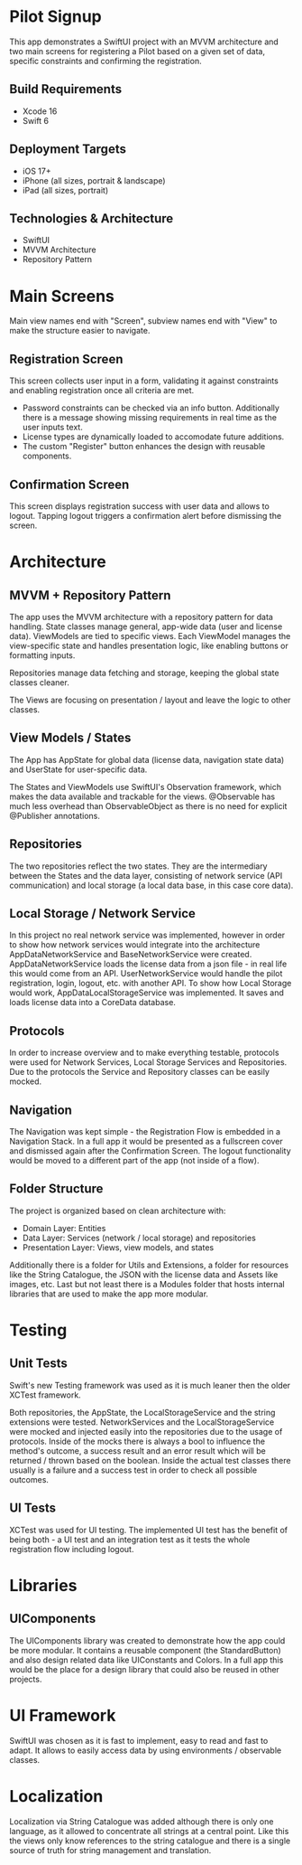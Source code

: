 # Pilot Signup
This app demonstrates a SwiftUI project with an MVVM architecture and two main screens for registering a Pilot based on a given set of data, specific constraints and confirming the registration.

## Build Requirements

- Xcode 16
- Swift 6

## Deployment Targets

- iOS 17+
- iPhone (all sizes, portrait & landscape)
- iPad (all sizes, portrait)

## Technologies & Architecture

- SwiftUI
- MVVM Architecture
- Repository Pattern


# Main Screens
Main view names end with "Screen", subview names end with "View" to make the structure easier to navigate.

## Registration Screen
This screen collects user input in a form, validating it against constraints and enabling registration once all criteria are met.

- Password constraints can be checked via an info button. Additionally there is a message showing missing requirements in real time as the user inputs text. 
- License types are dynamically loaded to accomodate future additions.
- The custom "Register" button enhances the design with reusable components.

## Confirmation Screen
This screen displays registration success with user data and allows to logout. Tapping logout triggers a confirmation alert before dismissing the screen. 

# Architecture
## MVVM + Repository Pattern
The app uses the MVVM architecture with a repository pattern for data handling. State classes manage general, app-wide data (user and license data). ViewModels are tied to specific views. Each ViewModel manages the view-specific state and handles presentation logic, like enabling buttons or formatting inputs. 

Repositories manage data fetching and storage, keeping the global state classes cleaner. 

The Views are focusing on presentation / layout and leave the logic to other classes.

## View Models / States
The App has AppState for global data (license data, navigation state data) and UserState for user-specific data.

The States and ViewModels use SwiftUI's Observation framework, which makes the data available and trackable for the views. @Observable has much less overhead than ObservableObject as there is no need for explicit @Publisher annotations.

## Repositories
The two repositories reflect the two states. They are the intermediary between the States and the data layer, consisting of network service (API communication) and local storage (a local data base, in this case core data). 

## Local Storage / Network Service
In this project no real network service was implemented, however in order to show how network services would integrate into the architecture AppDataNetworkService and BaseNetworkService were created. AppDataNetworkService loads the license data from a json file - in real life this would come from an API. UserNetworkService would handle the pilot registration, login, logout, etc. with another API.
To show how Local Storage would work, AppDataLocalStorageService was implemented. It saves and loads license data into a CoreData database. 
 
## Protocols
In order to increase overview and to make everything testable, protocols were used for Network Services, Local Storage Services and Repositories. Due to the protocols the Service and Repository classes can be easily mocked.

## Navigation
The Navigation was kept simple - the Registration Flow is embedded in a Navigation Stack. In a full app it would be presented as a fullscreen cover and dismissed again after the Confirmation Screen. The logout functionality would be moved to a different part of the app (not inside of a flow).

## Folder Structure
The project is organized based on clean architecture with:

- Domain Layer: Entities
- Data Layer: Services (network / local storage) and repositories
- Presentation Layer: Views, view models, and states

Additionally there is a folder for Utils and Extensions, a folder for resources like the String Catalogue, the JSON with the license data and Assets like images, etc. Last but not least there is a Modules folder that hosts internal libraries that are used to make the app more modular.


# Testing
## Unit Tests
Swift's new Testing framework was used as it is much leaner then the older XCTest framework. 

Both repositories, the AppState, the LocalStorageService and the string extensions were tested. NetworkServices and the LocalStorageService were mocked and injected easily into the repositories due to the usage of protocols. Inside of the mocks there is always a bool to influence the method's outcome, a success result and an error result which will be returned / thrown based on the boolean. Inside the actual test classes there usually is a failure and a success test in order to check all possible outcomes.

## UI Tests
XCTest was used for UI testing. The implemented UI test has the benefit of being both - a UI test and an integration test as it tests the whole registration flow including logout.

# Libraries
## UIComponents
The UIComponents library was created to demonstrate how the app could be more modular. It contains a reusable component (the StandardButton) and also design related data like UIConstants and Colors. 
In a full app this would be the place for a design library that could also be reused in other projects. 


# UI Framework
SwiftUI was chosen as it is fast to implement, easy to read and fast to adapt. It allows to easily access data by using environments / observable classes.


# Localization
Localization via String Catalogue was added although there is only one language, as it allowed to concentrate all strings at a central point. Like this the views only know references to the string catalogue and there is a single source of truth for string management and translation. 
